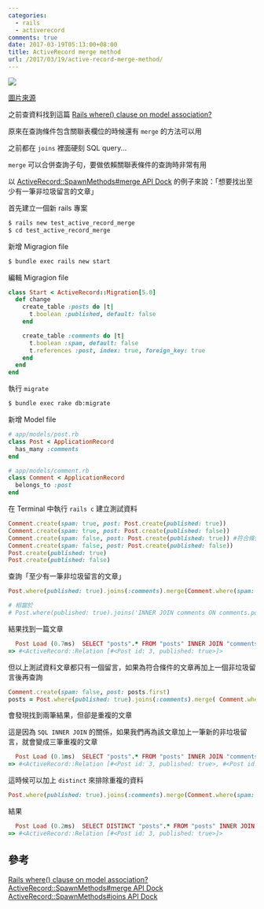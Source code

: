 ```yaml
---
categories:
  - rails
  - activerecord
comments: true
date: 2017-03-19T05:13:00+08:00
title: ActiveRecord merge method
url: /2017/03/19/active-record-merge-method/
---
```


![](http://i.imgur.com/EsiorQx.jpg)

[圖片來源](https://www.pakutaso.com/20160628181pc-11.html)

之前查資料找到這篇 [Rails where() clause on model association?](http://stackoverflow.com/questions/6334537/rails-where-clause-on-model-association)

原來在查詢條件包含關聯表欄位的時候還有 `merge` 的方法可以用

之前都在 `joins` 裡面硬刻 SQL query...

<!--more-->

`merge` 可以合併查詢子句，要做依賴關聯表條件的查詢時非常有用

以 [ActiveRecord::SpawnMethods#merge API Dock](http://apidock.com/rails/ActiveRecord/SpawnMethods/merge) 的例子來說：「想要找出至少有一筆非垃圾留言的文章」

首先建立一個新 rails 專案

```bash
$ rails new test_active_record_merge
$ cd test_active_record_merge
```

新增 Migragion file

```bash
$ bundle exec rails new start
```

編輯 Migragion file

```ruby
class Start < ActiveRecord::Migration[5.0]
  def change
    create_table :posts do |t|
      t.boolean :published, default: false
    end

    create_table :comments do |t|
      t.boolean :spam, default: false
      t.references :post, index: true, foreign_key: true
    end
  end
end
```

執行 `migrate`

```bash
$ bundle exec rake db:migrate
```

新增 Model file

```ruby
# app/models/post.rb
class Post < ApplicationRecord
  has_many :comments
end

# app/models/comment.rb
class Comment < ApplicationRecord
  belongs_to :post
end
```

在 Terminal 中執行 `rails c` 建立測試資料

```ruby
Comment.create(spam: true, post: Post.create(published: true))
Comment.create(spam: true, post: Post.create(published: false))
Comment.create(spam: false, post: Post.create(published: true)) #符合條件
Comment.create(spam: false, post: Post.create(published: false))
Post.create(published: true)
Post.create(published: false)
```

查詢「至少有一筆非垃圾留言的文章」

```ruby
Post.where(published: true).joins(:comments).merge(Comment.where(spam: false))

# 相當於
# Post.where(published: true).joins('INNER JOIN comments ON comments.post_id = posts.id').where('comments.spam = ?', false)
```

結果找到一篇文章

```ruby
  Post Load (0.7ms)  SELECT "posts".* FROM "posts" INNER JOIN "comments" ON "comments"."post_id" = "posts"."id" WHERE "posts"."published" = ? AND "comments"."spam" = ?  [["published", true], ["spam", false]]
=> #<ActiveRecord::Relation [#<Post id: 3, published: true>]>
```

但以上測試資料文章都只有一個留言，如果為符合條件的文章再加上一個非垃圾留言後再查詢

```ruby
Comment.create(spam: false, post: posts.first)
posts = Post.where(published: true).joins(:comments).merge( Comment.where(spam: false))
```

會發現找到兩筆結果，但卻是重複的文章

這是因為 `SQL INNER JOIN` 的關係，如果我們再為該文章加上一筆新的非垃圾留言，就會變成三筆重複的文章

```ruby
  Post Load (0.1ms)  SELECT "posts".* FROM "posts" INNER JOIN "comments" ON "comments"."post_id" = "posts"."id" WHERE "posts"."published" = ? AND "comments"."spam" = ?  [["published", true], ["spam", false]]
=> #<ActiveRecord::Relation [#<Post id: 3, published: true>, #<Post id: 3, published: true>]>
```

這時候可以加上 `distinct` 來排除重複的資料

```ruby
Post.where(published: true).joins(:comments).merge(Comment.where(spam: false)).distinct
```

結果

```ruby
  Post Load (0.2ms)  SELECT DISTINCT "posts".* FROM "posts" INNER JOIN "comments" ON "comments"."post_id" = "posts"."id" WHERE "posts"."published" = ? AND "comments"."spam" = ?  [["published", true], ["spam", false]]
=> #<ActiveRecord::Relation [#<Post id: 3, published: true>]>
```

## 參考

[Rails where() clause on model association?](http://stackoverflow.com/questions/6334537/rails-where-clause-on-model-association)
[ActiveRecord::SpawnMethods#merge API Dock](http://apidock.com/rails/ActiveRecord/SpawnMethods/merge)
[ActiveRecord::SpawnMethods#joins API Dock](http://apidock.com/rails/ActiveRecord/QueryMethods/joins)
